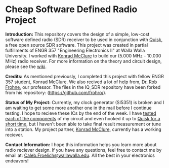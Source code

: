 # Cheap Software Defined Radio Project

**Introduction:** This repository covers the design of a simple, low-cost software defined radio (SDR) receiver to be used in conjunction with [Quisk](https://james.ahlstrom.name/quisk/), a free open source SDR software. This project was created in partial fulfillments of ENGR 357 "Engineering Electronics II" at Walla Walla University. I worked with [Konrad McClure](https://github.com/KonradMcClure) to build our (5.000 MHz - 10.000 MHz) radio receiver. For more information on the theory and circuit design, please see the [wiki](https://github.com/froeca/Software-Defined-Radio/wiki).

**Credits:** As mentioned previously, I completed this project with fellow ENGR 357 student, Konrad McClure. We also recived a lot of help from, [Dr. Rob Frohne](https://github.com/frohro/), our professor. The files in the IQ_SDR repository have been forked from his repository: (https://github.com/frohro/). 

**Status of My Project:** Currently, my clock generator (SI5351) is broken and I am waiting to get some more another one in the mail before I continue testing. I hope to recieve these ICs by the end of the week. I have [tested each of the components](https://github.com/froeca/Software-Defined-Radio/wiki/5.-Construction-and-Testing#testing) of my circuit and even hooked it up to [Quisk for a short time](https://github.com/froeca/Software-Defined-Radio/blob/master/Images/quisk_clip.MOV), but I haven't been able to take final result measurement or tune into a station. My project partner, [Konrad McClure](https://github.com/KonradMcClure), currently has a working reciever.

**Contact Information:** I hope this information helps you learn more about radio reciever design. If you have any questions, feel free to contact me by email at: Caleb.Froelich@wallawalla.edu. All the best in your electronics endeavors!
